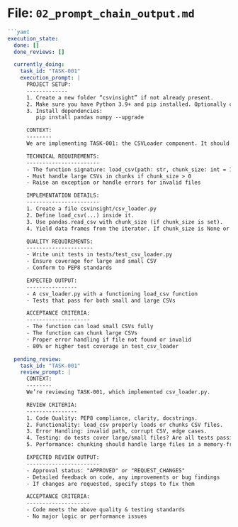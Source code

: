 # File: `02_prompt_chain_output.md`

```md
```yaml
execution_state:
  done: []
  done_reviews: []

  currently_doing:
    task_id: "TASK-001"
    execution_prompt: |
      PROJECT SETUP:
      -------------
      1. Create a new folder “csvinsight” if not already present.
      2. Make sure you have Python 3.9+ and pip installed. Optionally create a virtualenv.
      3. Install dependencies:
         pip install pandas numpy --upgrade

      CONTEXT:
      --------
      We are implementing TASK-001: the CSVLoader component. It should handle reading CSV files, possibly in chunks, and return an iterator or list of DataFrames.

      TECHNICAL REQUIREMENTS:
      -----------------------
      - The function signature: load_csv(path: str, chunk_size: int = 10000) -> Iterator[pd.DataFrame]
      - Must handle large CSVs in chunks if chunk_size > 0
      - Raise an exception or handle errors for invalid files

      IMPLEMENTATION DETAILS:
      -----------------------
      1. Create a file csvinsight/csv_loader.py
      2. Define load_csv(...) inside it.
      3. Use pandas.read_csv with chunk_size (if chunk_size is set).
      4. Yield data frames from the iterator. If chunk_size is None or 0, read the entire file at once.

      QUALITY REQUIREMENTS:
      ---------------------
      - Write unit tests in tests/test_csv_loader.py
      - Ensure coverage for large and small CSV
      - Conform to PEP8 standards

      EXPECTED OUTPUT:
      ----------------
      - A csv_loader.py with a functioning load_csv function
      - Tests that pass for both small and large CSVs

      ACCEPTANCE CRITERIA:
      --------------------
      - The function can load small CSVs fully
      - The function can chunk large CSVs
      - Proper error handling if file not found or invalid
      - 80% or higher test coverage in test_csv_loader

  pending_review:
    task_id: "TASK-001"
    review_prompt: |
      CONTEXT:
      --------
      We’re reviewing TASK-001, which implemented csv_loader.py.

      REVIEW CRITERIA:
      ----------------
      1. Code Quality: PEP8 compliance, clarity, docstrings.
      2. Functionality: load_csv properly loads or chunks CSV files.
      3. Error Handling: invalid path, corrupt CSV, edge cases.
      4. Testing: do tests cover large/small files? Are all tests passing?
      5. Performance: chunking should handle large files in a memory-friendly way.

      EXPECTED REVIEW OUTPUT:
      -----------------------
      - Approval status: "APPROVED" or "REQUEST_CHANGES"
      - Detailed feedback on code, any improvements or bug findings
      - If changes are requested, specify steps to fix them

      ACCEPTANCE CRITERIA:
      --------------------
      - Code meets the above quality & testing standards
      - No major logic or performance issues
